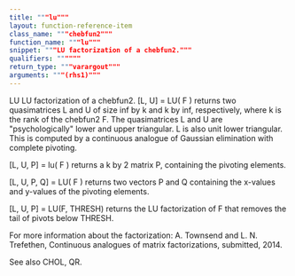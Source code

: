 ```yaml
---
title: """lu"""
layout: function-reference-item
class_name: """chebfun2"""
function_name: """lu"""
snippet: """LU factorization of a chebfun2."""
qualifiers: """"""
return_type: """varargout"""
arguments: """(rhs1)"""
---
```


 LU   LU factorization of a chebfun2.
  [L, U] = LU( F ) returns two quasimatrices L and U of size inf by k and 
  k by inf, respectively, where k is the rank of the chebfun2 F. 
  The quasimatrices L and U are "psychologically" lower and upper triangular.
  L is also unit lower triangular. This is computed by a continuous analogue of
  Gaussian elimination with complete pivoting. 
 
  [L, U, P] = lu( F ) returns a k by 2 matrix P, containing the pivoting elements.
 
  [L, U, P, Q] = LU( F ) returns two vectors P and Q containing the x-values and
  y-values of the pivoting elements.
 
  [L, U, P] = LU(F, THRESH) returns the LU factorization of F that removes 
  the tail of pivots below THRESH.
  
  For more information about the factorization: 
  A. Townsend and L. N. Trefethen, Continuous analogues of matrix
  factorizations, submitted, 2014. 
 
  See also CHOL, QR. 
